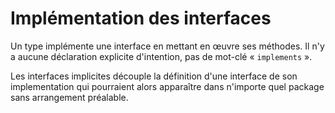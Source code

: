 # Implémentation des interfaces

Un type implémente une interface en mettant en œuvre ses méthodes. Il n'y a aucune déclaration explicite d'intention, pas de mot-clé « `implements` ».

Les interfaces implicites découple la définition d'une interface de son implementation qui pourraient alors apparaître dans n'importe quel package sans arrangement préalable.
